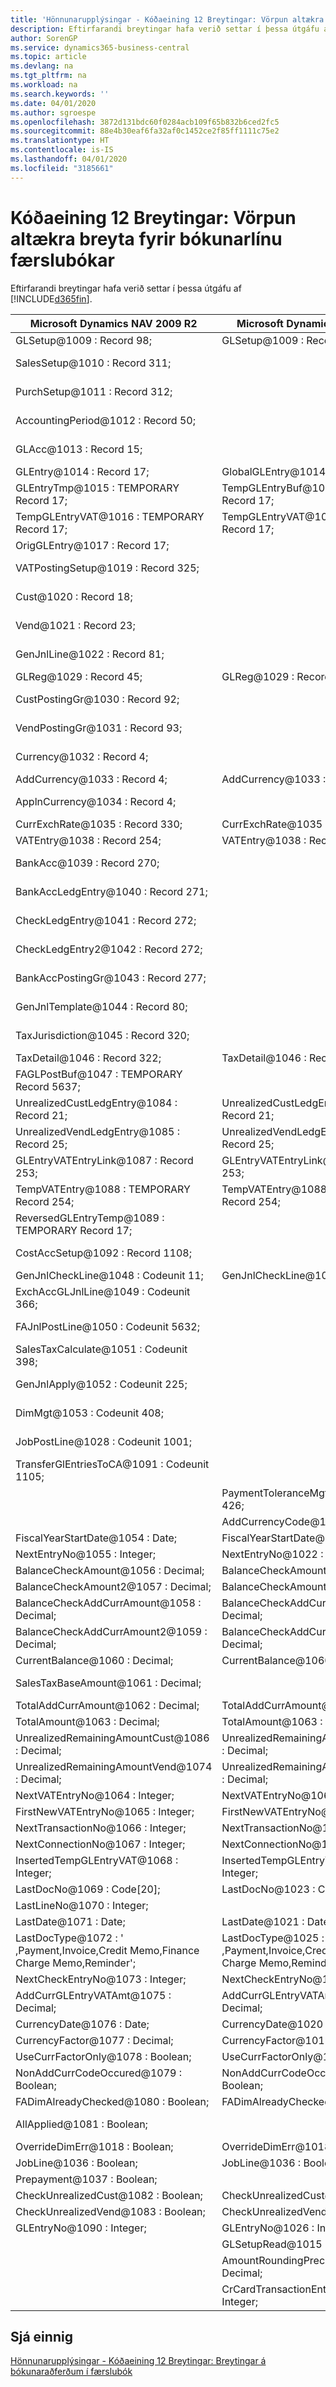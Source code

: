 ```yaml
---
title: 'Hönnunarupplýsingar - Kóðaeining 12 Breytingar: Vörpun altækra breyta fyrir bókunarlínu færslubókar | Microsoft Docs'
description: Eftirfarandi breytingar hafa verið settar í þessa útgáfu af Business Central.
author: SorenGP
ms.service: dynamics365-business-central
ms.topic: article
ms.devlang: na
ms.tgt_pltfrm: na
ms.workload: na
ms.search.keywords: ''
ms.date: 04/01/2020
ms.author: sgroespe
ms.openlocfilehash: 3872d131bdc60f0284acb109f65b832b6ced2fc5
ms.sourcegitcommit: 88e4b30eaf6fa32af0c1452ce2f85ff1111c75e2
ms.translationtype: HT
ms.contentlocale: is-IS
ms.lasthandoff: 04/01/2020
ms.locfileid: "3185661"
---
```

# <a name="codeunit-12-changes-mapping-global-variables-for-general-journal-post-line"></a>Kóðaeining 12 Breytingar: Vörpun altækra breyta fyrir bókunarlínu færslubókar
Eftirfarandi breytingar hafa verið settar í þessa útgáfu af [!INCLUDE[d365fin](includes/d365fin_md.md)].  

|**Microsoft Dynamics NAV 2009 R2**|**Microsoft Dynamics NAV 2013 R2**|**Athugasemd**|  
|----------------------------------------|----------------------------------------|-----------------|  
|GLSetup@1009 : Record 98;|GLSetup@1009 : Record 98;|Óbreytt|  
|SalesSetup@1010 : Record 311;||Breytt í staðbundið|  
|PurchSetup@1011 : Record 312;||Breytt í staðbundið|  
|AccountingPeriod@1012 : Record 50;||Breytt í staðbundið|  
|GLAcc@1013 : Record 15;||Breytt í staðbundið|  
|GLEntry@1014 : Record 17;|GlobalGLEntry@1014 : Record 17;|Endurnefnt|  
|GLEntryTmp@1015 : TEMPORARY Record 17;|TempGLEntryBuf@1010 : TEMPORARY Record 17;|Endurnefnt|  
|TempGLEntryVAT@1016 : TEMPORARY Record 17;|TempGLEntryVAT@1016 : TEMPORARY Record 17;|Óbreytt|  
|OrigGLEntry@1017 : Record 17;||Eytt|  
|VATPostingSetup@1019 : Record 325;||Breytt í staðbundið|  
|Cust@1020 : Record 18;||Breytt í staðbundið|  
|Vend@1021 : Record 23;||Breytt í staðbundið|  
|GenJnlLine@1022 : Record 81;||Breytt í staðbundið|  
|GLReg@1029 : Record 45;|GLReg@1029 : Record 45;|Óbreytt|  
|CustPostingGr@1030 : Record 92;||Breytt í staðbundið|  
|VendPostingGr@1031 : Record 93;||Breytt í staðbundið|  
|Currency@1032 : Record 4;||Breytt í staðbundið|  
|AddCurrency@1033 : Record 4;|AddCurrency@1033 : Record 4;|Óbreytt|  
|ApplnCurrency@1034 : Record 4;||Breytt í staðbundið|  
|CurrExchRate@1035 : Record 330;|CurrExchRate@1035 : Record 330;|Óbreytt|  
|VATEntry@1038 : Record 254;|VATEntry@1038 : Record 254;|Óbreytt|  
|BankAcc@1039 : Record 270;||Breytt í staðbundið|  
|BankAccLedgEntry@1040 : Record 271;||Breytt í staðbundið|  
|CheckLedgEntry@1041 : Record 272;||Breytt í staðbundið|  
|CheckLedgEntry2@1042 : Record 272;||Breytt í staðbundið|  
|BankAccPostingGr@1043 : Record 277;||Breytt í staðbundið|  
|GenJnlTemplate@1044 : Record 80;||Breytt í staðbundið|  
|TaxJurisdiction@1045 : Record 320;||Breytt í staðbundið|  
|TaxDetail@1046 : Record 322;|TaxDetail@1046 : Record 322;|Óbreytt|  
|FAGLPostBuf@1047 : TEMPORARY Record 5637;||Breytt í staðbundið|  
|UnrealizedCustLedgEntry@1084 : Record 21;|UnrealizedCustLedgEntry@1084 : Record 21;|Óbreytt|  
|UnrealizedVendLedgEntry@1085 : Record 25;|UnrealizedVendLedgEntry@1085 : Record 25;|Óbreytt|  
|GLEntryVATEntryLink@1087 : Record 253;|GLEntryVATEntryLink@1087 : Record 253;|Óbreytt|  
|TempVATEntry@1088 : TEMPORARY Record 254;|TempVATEntry@1088 : TEMPORARY Record 254;|Óbreytt|  
|ReversedGLEntryTemp@1089 : TEMPORARY Record 17;||Fært í Codeunit17|  
|CostAccSetup@1092 : Record 1108;||Breytt í staðbundið|  
|GenJnlCheckLine@1048 : Codeunit 11;|GenJnlCheckLine@1001 : Codeunit 11;|Óbreytt|  
|ExchAccGLJnlLine@1049 : Codeunit 366;||Breytt í staðbundið|  
|FAJnlPostLine@1050 : Codeunit 5632;||Breytt í staðbundið|  
|SalesTaxCalculate@1051 : Codeunit 398;||Breytt í staðbundið|  
|GenJnlApply@1052 : Codeunit 225;||Breytt í staðbundið|  
|DimMgt@1053 : Codeunit 408;||Breytt í staðbundið|  
|JobPostLine@1028 : Codeunit 1001;||Breytt í staðbundið|  
|TransferGlEntriesToCA@1091 : Codeunit 1105;||Breytt í staðbundið|  
||PaymentToleranceMgt@1002 : Codeunit 426;|Bætt við|  
||AddCurrencyCode@1117 : Code[10];|Bætt við|  
|FiscalYearStartDate@1054 : Date;|FiscalYearStartDate@1011 : Date;|Óbreytt|  
|NextEntryNo@1055 : Integer;|NextEntryNo@1022 : Integer;|Óbreytt|  
|BalanceCheckAmount@1056 : Decimal;|BalanceCheckAmount@1056 : Decimal;|Óbreytt|  
|BalanceCheckAmount2@1057 : Decimal;|BalanceCheckAmount2@1057 : Decimal;|Óbreytt|  
|BalanceCheckAddCurrAmount@1058 : Decimal;|BalanceCheckAddCurrAmount@1058 : Decimal;|Óbreytt|  
|BalanceCheckAddCurrAmount2@1059 : Decimal;|BalanceCheckAddCurrAmount2@1059 : Decimal;|Óbreytt|  
|CurrentBalance@1060 : Decimal;|CurrentBalance@1060 : Decimal;|Óbreytt|  
|SalesTaxBaseAmount@1061 : Decimal;||Breytt í staðbundið|  
|TotalAddCurrAmount@1062 : Decimal;|TotalAddCurrAmount@1062 : Decimal;|Óbreytt|  
|TotalAmount@1063 : Decimal;|TotalAmount@1063 : Decimal;|Óbreytt|  
|UnrealizedRemainingAmountCust@1086 : Decimal;|UnrealizedRemainingAmountCust@1086 : Decimal;|Óbreytt|  
|UnrealizedRemainingAmountVend@1074 : Decimal;|UnrealizedRemainingAmountVend@1074 : Decimal;|Óbreytt|  
|NextVATEntryNo@1064 : Integer;|NextVATEntryNo@1064 : Integer;|Óbreytt|  
|FirstNewVATEntryNo@1065 : Integer;|FirstNewVATEntryNo@1065 : Integer;|Óbreytt|  
|NextTransactionNo@1066 : Integer;|NextTransactionNo@1066 : Integer;|Óbreytt|  
|NextConnectionNo@1067 : Integer;|NextConnectionNo@1067 : Integer;|Óbreytt|  
|InsertedTempGLEntryVAT@1068 : Integer;|InsertedTempGLEntryVAT@1027 : Integer;|Óbreytt|  
|LastDocNo@1069 : Code[20];|LastDocNo@1023 : Code[20];|Óbreytt|  
|LastLineNo@1070 : Integer;||Eytt|  
|LastDate@1071 : Date;|LastDate@1021 : Date;|Óbreytt|  
|LastDocType@1072 : ' ,Payment,Invoice,Credit Memo,Finance Charge Memo,Reminder';|LastDocType@1025 : ' ,Payment,Invoice,Credit Memo,Finance Charge Memo,Reminder';|Óbreytt|  
|NextCheckEntryNo@1073 : Integer;|NextCheckEntryNo@1028 : Integer;|Óbreytt|  
|AddCurrGLEntryVATAmt@1075 : Decimal;|AddCurrGLEntryVATAmt@1017 : Decimal;|Óbreytt|  
|CurrencyDate@1076 : Date;|CurrencyDate@1020 : Date;|Óbreytt|  
|CurrencyFactor@1077 : Decimal;|CurrencyFactor@1019 : Decimal;|Óbreytt|  
|UseCurrFactorOnly@1078 : Boolean;|UseCurrFactorOnly@1078 : Boolean;|Óbreytt|  
|NonAddCurrCodeOccured@1079 : Boolean;|NonAddCurrCodeOccured@1079 : Boolean;|Óbreytt|  
|FADimAlreadyChecked@1080 : Boolean;|FADimAlreadyChecked@1080 : Boolean;|Óbreytt|  
|AllApplied@1081 : Boolean;||Breytt í staðbundið|  
|OverrideDimErr@1018 : Boolean;|OverrideDimErr@1018 : Boolean;|Óbreytt|  
|JobLine@1036 : Boolean;|JobLine@1036 : Boolean;|Óbreytt|  
|Prepayment@1037 : Boolean;||Eytt|  
|CheckUnrealizedCust@1082 : Boolean;|CheckUnrealizedCust@1082 : Boolean;|Óbreytt|  
|CheckUnrealizedVend@1083 : Boolean;|CheckUnrealizedVend@1083 : Boolean;|Óbreytt|  
|GLEntryNo@1090 : Integer;|GLEntryNo@1026 : Integer;|Óbreytt|  
||GLSetupRead@1015 : Boolean;|Bætt við|  
||AmountRoundingPrecision@1012 : Decimal;|Bætt við|  
||CrCardTransactionEntryNo@1013 : Integer;|Bætt við|  

## <a name="see-also"></a>Sjá einnig  
 [Hönnunarupplýsingar - Kóðaeining 12 Breytingar: Breytingar á bókunaraðferðum í færslubók](design-details-codeunit-12-changes-changes-in-general-journal-post-procedures.md)
